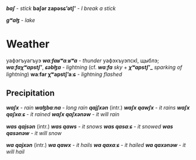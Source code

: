 **_baʃ_** - _stick_
	**baʃər zapəsɕʼətʃʼ** - _I break a stick_
	
	
**_gʷaɮ_** - _lake_
# Weather
уафэгъуагъуэ
**_waːfaʁʷaːʁʷa_** - _thunder_
уафэхъуэпскI, щыблэ;
**_waːfaχʷapstʃʼ_**, **_ɕəbɮa_** - _lightning_ (cf. **_waːfa_** _sky_ + **_χʷapstʃʼ__** _sparking of lightning_)
**waːfar χʷapstʃʼaːɕ** - _lightning flashed_
## Precipitation
**_waʃx_** - _rain_
**_waɮbaːna_** - _long rain_
**_qajʃxən_** (intr.)
**_waʃx qawʃx_** - _it rains_
**_waʃx qaʃxaːɕ_** - _it rained_
**_waʃx qaʃxənəw_** - _it will rain_

**_was_**
**_qajsən_** (intr.)
**_was qaws_** - _it snows_
**_was qasaːɕ_** - _it snowed_
**_was qasənəw_** - _it will snow_

**_wa_**
**_qajxən_** (intr.)
**_wa qawx_** - _it hails_
**_wa qaxaːɕ_** - _it hailed_
**_wa qaxənəw_** - _it will hail_